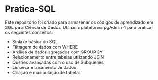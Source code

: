 # Pratica-SQL
Este repositório foi criado para armazenar os códigos do aprendizado em SQL para Ciência de Dados. Utilizei a plataforma pgAdmin 4 para praticar os seguintes conceitos:

- Sintaxe básica do SQL
- Filtragem de dados com WHERE
- Análise de dados agregados com GROUP BY
- Relacionamento entre tabelas utilizando JOIN
- Queries avançadas com o uso de Subqueries
- Limpeza e tratamento de dados
- Criação e manipulação de tabelas
